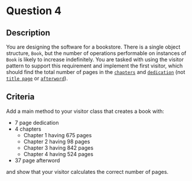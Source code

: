 # Question 4

## Description

You are designing the software for a bookstore. There is a single object structure, `Book`, but the number of operations performable on instances of `Book` is likely to increase indefinitely. You are tasked with using the visitor pattern to support this requirement and implement the first visitor, which should find the total number of pages in the [`chapters`](Chapter.java) and [`dedication`](Dedication.java) (not [`title page`](TitlePage.java) or [`afterword`](Afterword.java)).

## Criteria

Add a main method to your visitor class that creates a book with:

* 7 page dedication
* 4 chapters
    * Chapter 1 having 675 pages
    * Chapter 2 having 98 pages
    * Chapter 3 having 842 pages
    * Chapter 4 having 524 pages
* 37 page afterword

and show that your visitor calculates the correct number of pages.